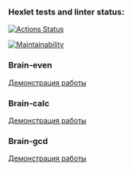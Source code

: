 ### Hexlet tests and linter status:
[![Actions Status](https://github.com/Mingrownake/fullstack-javascript-project-44/actions/workflows/hexlet-check.yml/badge.svg)](https://github.com/Mingrownake/fullstack-javascript-project-44/actions)

[![Maintainability](https://api.codeclimate.com/v1/badges/d29a87df40937e86d7cd/maintainability)](https://codeclimate.com/github/Mingrownake/fullstack-javascript-project-44/maintainability)

### Brain-even

[Демонстрация работы](https://asciinema.org/a/SmKt4sfo7D5GAYtLf2UHwXTKj)


### Brain-calc

[Демонстрация работы](https://asciinema.org/a/nL9cLxbHlJJi63tBYQHBOZLR5)

### Brain-gcd

[Демонстрация работы](https://asciinema.org/a/1LTXKiq9qyFiiP9ACnMVdLMM7)